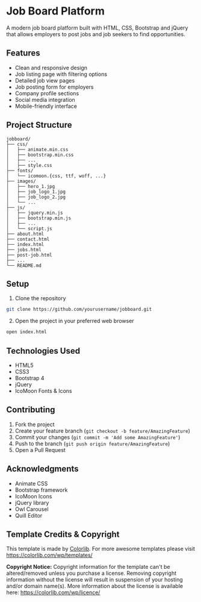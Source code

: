 # Job Board Platform

A modern job board platform built with HTML, CSS, Bootstrap and jQuery that allows employers to post jobs and job seekers to find opportunities.

## Features

- Clean and responsive design
- Job listing page with filtering options
- Detailed job view pages
- Job posting form for employers
- Company profile sections
- Social media integration
- Mobile-friendly interface

## Project Structure

```
jobboard/
├── css/
│   ├── animate.min.css
│   ├── bootstrap.min.css
│   ├── ...
│   ├── style.css
├── fonts/
│   └── icomoon.{css, ttf, woff, ...}
├── images/
│   ├── hero_1.jpg
│   ├── job_logo_1.jpg
│   ├── job_logo_2.jpg
│   └── ...
├── js/
│   ├── jquery.min.js
│   ├── bootstrap.min.js
│   ├── ...
│   └── script.js
├── about.html
├── contact.html
├── index.html
├── jobs.html
├── post-job.html
├── ...
└── README.md
```

## Setup

1. Clone the repository
```bash
git clone https://github.com/yourusername/jobboard.git
```

2. Open the project in your preferred web browser
```bash
open index.html
```

## Technologies Used

- HTML5
- CSS3
- Bootstrap 4
- jQuery
- IcoMoon Fonts & Icons

## Contributing

1. Fork the project
2. Create your feature branch (`git checkout -b feature/AmazingFeature`)
3. Commit your changes (`git commit -m 'Add some AmazingFeature'`)
4. Push to the branch (`git push origin feature/AmazingFeature`)
5. Open a Pull Request

## Acknowledgments

- Animate CSS
- Bootstrap framework
- IcoMoon Icons
- jQuery library
- Owl Carousel
- Quill Editor

## Template Credits & Copyright

This template is made by [Colorlib](https://colorlib.com/wp/templates/). For more awesome templates please visit https://colorlib.com/wp/templates/

**Copyright Notice:** Copyright information for the template can't be altered/removed unless you purchase a license. Removing copyright information without the license will result in suspension of your hosting and/or domain name(s). More information about the license is available here: https://colorlib.com/wp/licence/